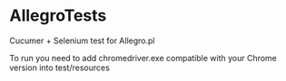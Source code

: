 # AllegroTests
Cucumer + Selenium test for Allegro.pl

To run you need to add chromedriver.exe compatible with your Chrome version into test/resources
